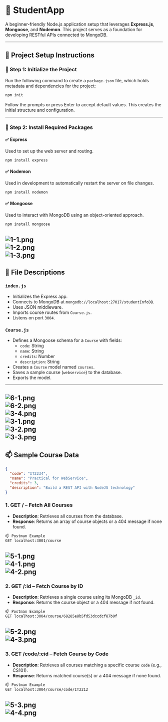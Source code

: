 # 📘 StudentApp

A beginner-friendly Node.js application setup that leverages **Express.js**, **Mongoose**, and **Nodemon**. This project serves as a foundation for developing RESTful APIs connected to MongoDB.

---

## 📁 Project Setup Instructions

### 🔹 Step 1: Initialize the Project

Run the following command to create a `package.json` file, which holds metadata and dependencies for the project:

```bash
npm init
```

Follow the prompts or press Enter to accept default values. This creates the initial structure and configuration.

---

### 🔹 Step 2: Install Required Packages

#### ✅ Express
Used to set up the web server and routing.

```bash
npm install express
```

#### ✅ Nodemon
Used in development to automatically restart the server on file changes.

```bash
npm install nodemon
```

#### ✅ Mongoose
Used to interact with MongoDB using an object-oriented approach.

```bash
npm install mongoose
```
![1-1.png](./Outputs/1-1.png)<br>![1-2.png](./Outputs/1-2.png)<br>![1-3.png](./Outputs/1-3.png)
--
## 📄 File Descriptions

### `index.js`

- Initializes the Express app.
- Connects to MongoDB at `mongodb://localhost:27017/studentInfoDB`.
- Uses JSON middleware.
- Imports course routes from `Course.js`.
- Listens on port `3004`.

### `Course.js`

- Defines a Mongoose schema for a `Course` with fields:
  - `code`: String
  - `name`: String
  - `credits`: Number
  - `description`: String
- Creates a `Course` model named `courses`.
- Saves a sample course (`webservice`) to the database.
- Exports the model.

---
![6-1.png](./Outputs/6-1.png)<br>![6-2.png](./Outputs/6-2.png)<br>![3-4.png](./Outputs/3-4.png)<br>![3-1.png](./Outputs/3-1.png)<br>![3-2.png](./Outputs/3-2.png)<br>![3-3.png](./Outputs/3-3.png)
--

## 📫 Sample Course Data

```json
{
  "code": "IT2234",
  "name": "Practical for WebService",
  "credits": 3,
  "description": "Build a REST API with NodeJS technology"
}
```
### 1. **GET /** – Fetch All Courses
- **Description**: Retrieves all courses from the database.
- **Response**: Returns an array of course objects or a 404 message if none found.

```bash
📫 Postman Example
GET localhost:3001/course
```
![5-1.png](./Outputs/5-1.png)<br>![4-1.png](./Outputs/4-1.png)<br>![4-2.png](./Outputs/4-2.png)
--

### 2. **GET /:id** – Fetch Course by ID
- **Description**: Retrieves a single course using its MongoDB `_id`.
- **Response**: Returns the course object or a 404 message if not found.

```bash
📫 Postman Example
GET localhost:3004/course/68285e8b5fd53dccdcf87b0f
```
![5-2.png](./Outputs/5-2.png)<br>![4-3.png](./Outputs/4-3.png)
--

### 3. **GET /code/:cid** – Fetch Course by Code
- **Description**: Retrieves all courses matching a specific course `code` (e.g., CS101).
- **Response**: Returns matched course(s) or a 404 message if none found.

```bash
📫 Postman Example
GET localhost:3004/course/code/IT2212
```
![5-3.png](./Outputs/5-3.png)<br>![4-4.png](./Outputs/4-4.png)
--

